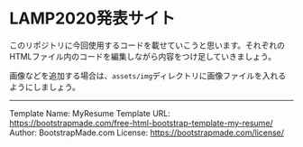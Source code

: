 # LAMP2020発表サイト

このリポジトリに今回使用するコードを載せていこうと思います。それぞれのHTMLファイル内のコードを編集しながら内容をつけ足していきましょう。

画像などを追加する場合は、`assets/img`ディレクトリに画像ファイルを入れるようにしましょう。

---

Template Name: MyResume
Template URL: https://bootstrapmade.com/free-html-bootstrap-template-my-resume/
Author: BootstrapMade.com
License: https://bootstrapmade.com/license/
